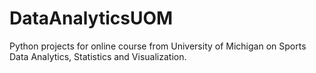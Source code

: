 # DataAnalyticsUOM
Python projects for online course from University of Michigan on Sports Data Analytics, Statistics and Visualization.

